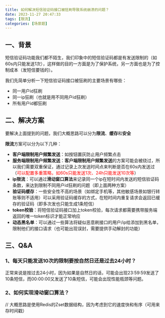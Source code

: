 ```yaml
---
title: 如何解决短信验证码接口被狂刷导致系统崩溃的问题？
date: 2023-11-27 20:47:33
tags: [限流]
categories: [场景题]
---
```


## 一、背景
短信验证码功能我们都不陌生，我们印象中的短信验证码都是有发送限制的（如60s内只能发送1次），这样做的目的一方面是为了保护系统，另一方面也是为了控制成本（发短信要钱的）。

我们先简单分析一下短信验证码接口被狂刷的主要场景有哪些：
* 同一用户id狂刷
* 同一ip狂刷（也就是用不同用户id狂刷）
* 所有用户id都狂刷

## 二、解决方案
要解决上面提到的问题，我们大概思路可以分为**限流**、**缓存**和**安全**

**限流**方案可以分为以下几种：
* **客户端限制用户频繁发送**：如按钮置灰防止用户频繁点击
* **服务端限制用户频繁发送**：**客户端限制用户频繁发送**的方案可能会被绕过，所以我们需要双重保证，通过记录上次发送时间点来判断是否在60s内发送过（<font color=red>可以配置多重策略，如60s只能发送1次、24h只能发送10次等</font>）
* **ip限流**：可以通过**滑动窗口算法**来记录同一个ip在短时间内发送的短信验证码条数，来达到限制不同用户id狂刷的问题（即上面两种方案）
* **验证码缓存**：一些安全性不高的场景（如绑定手机等，其他敏感场景如银行转账等则不适用）可以采用验证码缓存的方式，在短时间内重复请求会返回已缓存的验证码（即多次发也只能生成1条短信）
* **token校验**：将短信验证码接口加上token校验，每次请求都需要携带服务端返回的唯一token标识才能正常响应
* **动态黑名单**：可以通过一些算法将疑似恶意刷接口的用户/ip给添加到黑名单，限制他们的接口请求（也可能出现误封，需要提供手动解封的功能）

## 三、Q&A
### 1、每天只能发送10次的限制要按自然日还是过去24小时？
正常来说是按过去24小时，因为如果是自然日的话，可能会出现23:59:59发送了10条短信，而00:00:00又发送了10条短信，可能会出现性能瓶颈等问题。

### 2、如何实现滑动窗口算法？
// 大概思路是使用Redis的Zset数据结构，因为考虑到它的速度快和有序（可用来存时间戳）